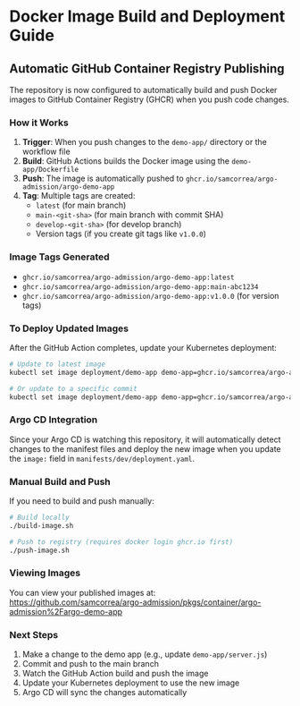 # Docker Image Build and Deployment Guide

## Automatic GitHub Container Registry Publishing

The repository is now configured to automatically build and push Docker images to GitHub Container Registry (GHCR) when you push code changes.

### How it Works

1. **Trigger**: When you push changes to the `demo-app/` directory or the workflow file
2. **Build**: GitHub Actions builds the Docker image using the `demo-app/Dockerfile`
3. **Push**: The image is automatically pushed to `ghcr.io/samcorrea/argo-admission/argo-demo-app`
4. **Tag**: Multiple tags are created:
   - `latest` (for main branch)
   - `main-<git-sha>` (for main branch with commit SHA)
   - `develop-<git-sha>` (for develop branch)
   - Version tags (if you create git tags like `v1.0.0`)

### Image Tags Generated

- `ghcr.io/samcorrea/argo-admission/argo-demo-app:latest`
- `ghcr.io/samcorrea/argo-admission/argo-demo-app:main-abc1234`
- `ghcr.io/samcorrea/argo-admission/argo-demo-app:v1.0.0` (for version tags)

### To Deploy Updated Images

After the GitHub Action completes, update your Kubernetes deployment:

```bash
# Update to latest image
kubectl set image deployment/demo-app demo-app=ghcr.io/samcorrea/argo-admission/argo-demo-app:latest -n demo

# Or update to a specific commit
kubectl set image deployment/demo-app demo-app=ghcr.io/samcorrea/argo-admission/argo-demo-app:main-abc1234 -n demo
```

### Argo CD Integration

Since your Argo CD is watching this repository, it will automatically detect changes to the manifest files and deploy the new image when you update the `image:` field in `manifests/dev/deployment.yaml`.

### Manual Build and Push

If you need to build and push manually:

```bash
# Build locally
./build-image.sh

# Push to registry (requires docker login ghcr.io first)
./push-image.sh
```

### Viewing Images

You can view your published images at:
https://github.com/samcorrea/argo-admission/pkgs/container/argo-admission%2Fargo-demo-app

### Next Steps

1. Make a change to the demo app (e.g., update `demo-app/server.js`)
2. Commit and push to the main branch
3. Watch the GitHub Action build and push the image
4. Update your Kubernetes deployment to use the new image
5. Argo CD will sync the changes automatically
